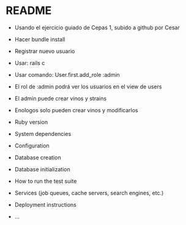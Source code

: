 # README

* Usando el ejercicio guiado de Cepas 1, subido a github por Cesar
* Hacer bundle install
* Registrar nuevo usuario
* Usar: rails c
* Usar comando: User.first.add_role :admin
* El rol de :admin podrá ver los usuarios en el view de users
* El admin puede crear vinos y strains
* Enologos solo pueden crear vinos y modificarlos

* Ruby version

* System dependencies

* Configuration

* Database creation

* Database initialization

* How to run the test suite

* Services (job queues, cache servers, search engines, etc.)

* Deployment instructions

* ...
